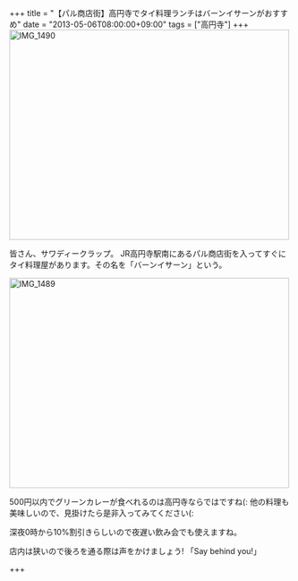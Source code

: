 +++
title =  "【パル商店街】高円寺でタイ料理ランチはバーンイサーンがおすすめ"
date =  "2013-05-06T08:00:00+09:00"
tags = ["高円寺"]
+++
<a href="http://www.flickr.com/photos/68742489@N02/8703192093/" title="IMG_1490 by umeyuki1326, on Flickr"><img src="http://farm9.staticflickr.com/8398/8703192093_7e05f14c31.jpg" width="500" height="375" alt="IMG_1490"></a>

皆さん、サワディークラップ。
JR高円寺駅南にあるパル商店街を入ってすぐにタイ料理屋があります。その名を「バーンイサーン」という。

<a href="http://www.flickr.com/photos/68742489@N02/8704312816/" title="IMG_1489 by umeyuki1326, on Flickr"><img src="http://farm9.staticflickr.com/8544/8704312816_dd7a7716ae.jpg" width="500" height="375" alt="IMG_1489"></a>

500円以内でグリーンカレーが食べれるのは高円寺ならではですね(:
他の料理も美味しいので、見掛けたら是非入ってみてください(:

深夜0時から10%割引きらしいので夜遅い飲み会でも使えますね。

店内は狭いので後ろを通る際は声をかけましょう!
「Say behind you!」

+++
